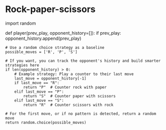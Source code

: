 # Rock-paper-scissors
import random

def player(prev_play, opponent_history=[]):
    if prev_play:
        opponent_history.append(prev_play)

    # Use a random choice strategy as a baseline
    possible_moves = ['R', 'P', 'S']
    
    # If you want, you can track the opponent's history and build smarter strategies here
    if len(opponent_history) > 0:
        # Example strategy: Play a counter to their last move
        last_move = opponent_history[-1]
        if last_move == "R":
            return "P"  # Counter rock with paper
        elif last_move == "P":
            return "S"  # Counter paper with scissors
        elif last_move == "S":
            return "R"  # Counter scissors with rock

    # For the first move, or if no pattern is detected, return a random move
    return random.choice(possible_moves)
